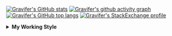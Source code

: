 <!--
**Gravifer/Gravifer** is a ✨ _special_ ✨ repository because its `README.md` (this file) appears on your GitHub profile.

Here are some ideas to get you started:

- 🔭 I’m currently working on ...
- 🌱 I’m currently learning ...
- 👯 I’m looking to collaborate on ...
- 🤔 I’m looking for help with ...
- 💬 Ask me about ...
- 📫 How to reach me: ...
- 😄 Pronouns: ...
- ⚡ Fun fact: ...
-->

<!-- ![Metrics](https://github.com/my-github-user/my-github-user/blob/main/github-metrics.svg) -->

<!-- [![Gravifer's GitHub Streak](https://github-readme-streak-stats.herokuapp.com/?user=Gravifer&theme=default&background=ffffff0a&border=00000000&stroke=80808080&currStreakNum=808080&sideNums=808080&sideLabels=808080&dates=808080)](https://github.com/DenverCoder1/github-readme-streak-stats) -->
<!-- [![Contribution Stats](https://github-contribution-stats.vercel.app/api/?username=Gravifer)](https://github.com/LordDashMe/github-contribution-stats/)  -->
[![Gravifer's GitHub stats](https://github-readme-stats.vercel.app/api?username=Gravifer&theme=default&bg_color=ffffff0a&text_color=808080&hide_border=true&show_icons=true&count_private=true)](https://github.com/anuraghazra/github-readme-stats)
[![Gravifer's github activity graph](https://activity-graph.herokuapp.com/graph?username=Gravifer&bg_color=ffffff0a&color=3080ed&line=5094f0&point=4d72f2&hide_border=true)](https://github.com/ashutosh00710/github-readme-activity-graph)
[![Gravifer's GitHub top langs](https://github-readme-stats.vercel.app/api/top-langs/?username=Gravifer&theme=default&bg_color=ffffff0a&text_color=808080&hide_border=true&show_icons=true&count_private=true&layout=compact)](https://github.com/anuraghazra/github-readme-stats)
[![Gravifer's StackExchange profile](https://stackexchange.com/users/flair/18316138.png?theme=clean)](https://mathematica.stackexchange.com/users/72025)
<!-- [![Visitors](https://visitor-badge.glitch.me/badge?page_id=Gravifer.Gravifer)](https://github.com/Gravifer/) -->
<!-- <div itemscope itemtype="https://schema.org/Person"><a itemprop="sameAs" content="https://orcid.org/0000-0003-0337-9274" href="https://orcid.org/0000-0003-0337-9274" target="orcid.widget" rel="me noopener noreferrer" style="vertical-align:top;"><img src="https://orcid.org/sites/default/files/images/orcid_16x16.png" style="width:1em;margin-right:.5em;" alt="ORCID iD icon">https://orcid.org/0000-0003-0337-9274</a></div> -->
<!-- [![Gravifer's ORCID id](https://img.shields.io/static/v1?label=ORCID&message=0000-0003-0337-9274&style=flat&logo=orcid7logoColor=white&color=a6ce39)](https://orcid.org/0000-0003-0337-9274) -->

<details>
  <summary>
    <strong>My Working Style</strong><!--<a href="https://wakatime.com/badge/github/Gravifer/Gravifer"><img src="https://wakatime.com/badge/github/Gravifer/Gravifer.svg" alt="time tracker"></a>-->
  </summary>

[![time tracker](https://wakatime.com/badge/github/Gravifer/Gravifer.svg)](https://wakatime.com/badge/github/Gravifer/Gravifer)
<!--START_SECTION:waka-->
![Profile Views](http://img.shields.io/badge/Profile%20Views-7-blue)

![Lines of code](https://img.shields.io/badge/From%20Hello%20World%20I%27ve%20Written-827736%20lines%20of%20code-blue)

**I'm an Early 🐤** 

```text
🌞 Morning    61 commits     ██░░░░░░░░░░░░░░░░░░░░░░░   9.89% 
🌆 Daytime    305 commits    ████████████░░░░░░░░░░░░░   49.43% 
🌃 Evening    210 commits    ████████░░░░░░░░░░░░░░░░░   34.04% 
🌙 Night      41 commits     █░░░░░░░░░░░░░░░░░░░░░░░░   6.65%

```


📊 **This Week I Spent My Time On** 

```text
💬 Programming Languages: 
Browsing                 11 hrs 33 mins      ████████████████████████░   98.87% 
Other                    7 mins              ░░░░░░░░░░░░░░░░░░░░░░░░░   1.13%

🔥 Editors: 
Browser                  11 hrs 34 mins      ████████████████████████░   98.93% 
Excel                    5 mins              ░░░░░░░░░░░░░░░░░░░░░░░░░   0.8% 
VS Code                  1 min               ░░░░░░░░░░░░░░░░░░░░░░░░░   0.27%

🐱‍💻 Projects: 
learning-music           5 hrs 8 mins        ███████████░░░░░░░░░░░░░░   44.02% 
literature-reading       4 hrs 11 mins       █████████░░░░░░░░░░░░░░░░   35.82% 
emails                   1 hr 51 mins        ████░░░░░░░░░░░░░░░░░░░░░   15.89% 
intro2musictech          24 mins             ░░░░░░░░░░░░░░░░░░░░░░░░░   3.46% 
Unknown Project          5 mins              ░░░░░░░░░░░░░░░░░░░░░░░░░   0.8%

💻 Operating System: 
Windows                  11 hrs 41 mins      █████████████████████████   100.0%

```

**I Mostly Code in Mathematica** 

```text
Mathematica              8 repos             ███████████░░░░░░░░░░░░░░   47.06% 
TeX                      2 repos             ███░░░░░░░░░░░░░░░░░░░░░░   11.76% 
MATLAB                   2 repos             ███░░░░░░░░░░░░░░░░░░░░░░   11.76% 
Assembly                 1 repo              █░░░░░░░░░░░░░░░░░░░░░░░░   5.88% 
Python                   1 repo              █░░░░░░░░░░░░░░░░░░░░░░░░   5.88%

```



 Last Updated on 21/07/2021
<!--END_SECTION:waka-->
</details>
